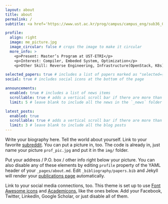 ```yaml
---
layout: about
title: about
permalink: /
subtitle: <a href='https://www.ust.ac.kr/prog/campus/campus_eng/sub36_01/36/campusInfo.do'>Affiliations</a>. Work and Research on UST-ETRI School

profile:
  align: right
  image: me_picture.jpg
  image_circular: false # crops the image to make it circular
  more_info: >
    <p>Present: Master’s Program at UST-ETRI</p>
    <p>Interest: Compiler, Embeded System, Optimization</p>
    <p>Other Skill: Reverse Engineering, Infrastructure(OpenStack, K8s), Digital Twin</p>

selected_papers: true # includes a list of papers marked as "selected={true}"
social: true # includes social icons at the bottom of the page

announcements:
  enabled: true # includes a list of news items
  scrollable: true # adds a vertical scroll bar if there are more than 3 news items
  limit: 5 # leave blank to include all the news in the `_news` folder

latest_posts:
  enabled: true
  scrollable: true # adds a vertical scroll bar if there are more than 3 new posts items
  limit: 3 # leave blank to include all the blog posts
---
```


Write your biography here. Tell the world about yourself. Link to your favorite [subreddit](http://reddit.com). You can put a picture in, too. The code is already in, just name your picture `prof_pic.jpg` and put it in the `img/` folder.

Put your address / P.O. box / other info right below your picture. You can also disable any of these elements by editing `profile` property of the YAML header of your `_pages/about.md`. Edit `_bibliography/papers.bib` and Jekyll will render your [publications page](/al-folio/publications/) automatically.

Link to your social media connections, too. This theme is set up to use [Font Awesome icons](https://fontawesome.com/) and [Academicons](https://jpswalsh.github.io/academicons/), like the ones below. Add your Facebook, Twitter, LinkedIn, Google Scholar, or just disable all of them.
